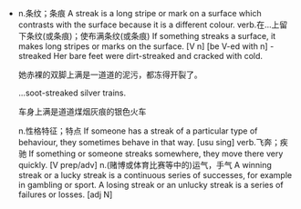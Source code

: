 - n.条纹；条痕
  A streak is a long stripe or mark on a surface which contrasts with the surface because it is a different colour.
  verb.在…上留下条纹(或条痕)；使布满条纹(或条痕)
  If something streaks a surface, it makes long stripes or marks on the surface.   [V n]  [be V-ed with n]
  -streaked
  Her bare feet were dirt-streaked and cracked with cold.
  
  她赤裸的双脚上满是一道道的泥污，都冻得开裂了。
  
  ...soot-streaked silver trains.
  
  车身上满是道道煤烟灰痕的银色火车
  
  n.性格特征；特点
  If someone has a streak of a particular type of behaviour, they sometimes behave in that way.   [usu sing]
  verb.飞奔；疾驰
  If something or someone streaks somewhere, they move there very quickly.   [V prep/adv]
  n.(赌博或体育比赛等中的)运气，手气
  A winning streak or a lucky streak is a continuous series of successes, for example in gambling or sport. A losing streak or an unlucky streak is a series of failures or losses.   [adj N]